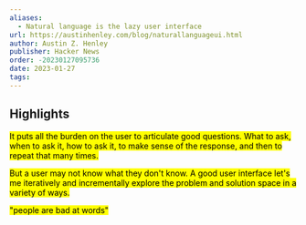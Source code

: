 ```yaml
---
aliases:
  - Natural language is the lazy user interface
url: https://austinhenley.com/blog/naturallanguageui.html
author: Austin Z. Henley
publisher: Hacker News
order: -20230127095736
date: 2023-01-27
tags:
---
```


## Highlights
<mark>It puts all the burden on the user to articulate good questions. What to ask, when to ask it, how to ask it, to make sense of the response, and then to repeat that many times.</mark>

<mark>But a user may not know what they don't know. A good user interface let's me iteratively and incrementally explore the problem and solution space in a variety of ways.</mark>

<mark>"people are bad at words"</mark>

